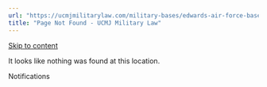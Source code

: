 ```yaml
---
url: "https://ucmjmilitarylaw.com/military-bases/edwards-air-force-base-california-military-defense-lawyer-ucmj-legal-guide/%7Blocation12"
title: "Page Not Found - UCMJ Military Law"
---
```


[Skip to content](https://ucmjmilitarylaw.com/military-bases/edwards-air-force-base-california-military-defense-lawyer-ucmj-legal-guide/%7Blocation12#content)

It looks like nothing was found at this location.

Notifications